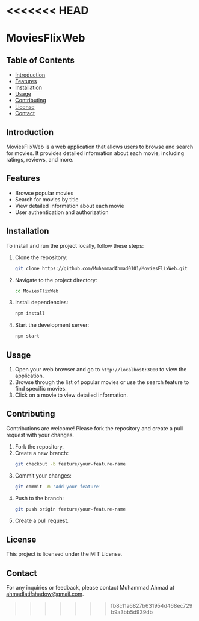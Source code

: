 <<<<<<< HEAD
=======
# MoviesFlixWeb

## Table of Contents
- [Introduction](#introduction)
- [Features](#features)
- [Installation](#installation)
- [Usage](#usage)
- [Contributing](#contributing)
- [License](#license)
- [Contact](#contact)

## Introduction
MoviesFlixWeb is a web application that allows users to browse and search for movies. It provides detailed information about each movie, including ratings, reviews, and more.

## Features
- Browse popular movies
- Search for movies by title
- View detailed information about each movie
- User authentication and authorization

## Installation
To install and run the project locally, follow these steps:

1. Clone the repository:
    ```bash
    git clone https://github.com/MuhammadAhmad0101/MoviesFlixWeb.git
    ```

2. Navigate to the project directory:
    ```bash
    cd MoviesFlixWeb
    ```

3. Install dependencies:
    ```bash
    npm install
    ```

4. Start the development server:
    ```bash
    npm start
    ```

## Usage
1. Open your web browser and go to `http://localhost:3000` to view the application.
2. Browse through the list of popular movies or use the search feature to find specific movies.
3. Click on a movie to view detailed information.

## Contributing
Contributions are welcome! Please fork the repository and create a pull request with your changes.

1. Fork the repository.
2. Create a new branch:
    ```bash
    git checkout -b feature/your-feature-name
    ```
3. Commit your changes:
    ```bash
    git commit -m 'Add your feature'
    ```
4. Push to the branch:
    ```bash
    git push origin feature/your-feature-name
    ```
5. Create a pull request.

## License
This project is licensed under the MIT License.

## Contact
For any inquiries or feedback, please contact Muhammad Ahmad at [ahmadlatifshadow@gmail.com](mailto:ahmadlatifshadow@gmail.com).
>>>>>>> fb8c11a6827b631954d468ec729b9a3bb5d939db
